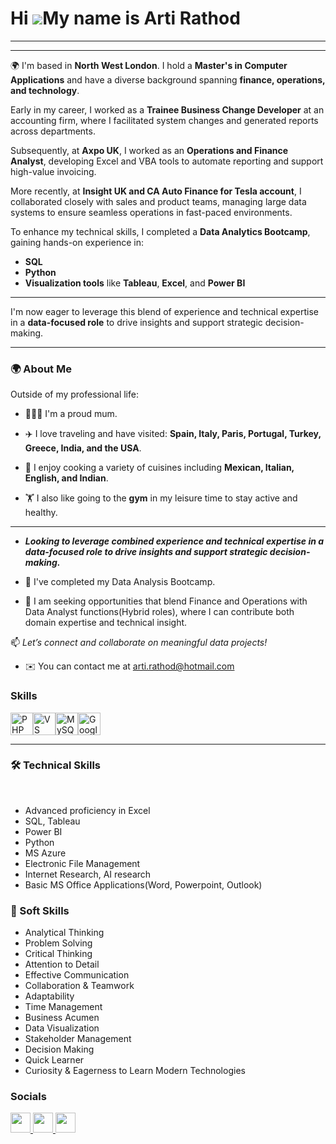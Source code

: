 Hi ![](https://user-images.githubusercontent.com/18350557/176309783-0785949b-9127-417c-8b55-ab5a4333674e.gif)My name is Arti Rathod
===================================================================================================================================
-----------
---

 🌍  I'm based in **North West London**. I hold a **Master's in Computer Applications** and have a diverse background spanning **finance, operations, and technology**.

Early in my career, I worked as a **Trainee Business Change Developer** at an accounting firm, where I facilitated system changes and generated reports across departments.

Subsequently, at **Axpo UK**, I worked as an **Operations and Finance Analyst**, developing Excel and VBA tools to automate reporting and support high-value invoicing.

More recently, at **Insight UK and CA Auto Finance for Tesla account**, I collaborated closely with sales and product teams, managing large data systems to ensure seamless operations in fast-paced environments.

To enhance my technical skills, I completed a **Data Analytics Bootcamp**, gaining hands-on experience in:
- **SQL**
- **Python**
- **Visualization tools** like **Tableau**, **Excel**, and **Power BI**

---

I'm now eager to leverage this blend of experience and technical expertise in a **data-focused role** to drive insights and support strategic decision-making.

---

### 🌍 About Me
Outside of my professional life:
- 👩‍👧‍👦 I'm a proud mum.
- ✈️ I love traveling and have visited: **Spain, Italy, Paris, Portugal, Turkey, Greece, India, and the USA**.
- 🥘 I enjoy cooking a variety of cuisines including **Mexican, Italian, English, and Indian**.

- 🏋️ I also like going to the **gym** in my leisure time to stay active and healthy.

---
- ***Looking to leverage combined experience and technical expertise in a data-focused role to drive insights and support strategic decision-making.***

- 🧠  I've completed my Data Analysis Bootcamp.
- 🤝  I am seeking opportunities that blend Finance and Operations with Data Analyst functions(Hybrid roles), where I can contribute both domain expertise and technical insight.
  
📫 *Let’s connect and collaborate on meaningful data projects!*
- ✉️  You can contact me at [arti.rathod@hotmail.com](mailto:arti.rathod@hotmail.com)
### Skills


<p align="left">
<a href="https://www.php.net/" target="_blank" rel="noreferrer"><img src="https://raw.githubusercontent.com/danielcranney/readme-generator/main/public/icons/skills/php-colored.svg" width="36" height="36" alt="PHP" /></a><a href="https://code.visualstudio.com/" target="_blank" rel="noreferrer"><img src="https://raw.githubusercontent.com/danielcranney/readme-generator/main/public/icons/skills/visualstudiocode.svg" width="36" height="36" alt="VS Code" /></a><a href="https://www.mysql.com/" target="_blank" rel="noreferrer"><img src="https://raw.githubusercontent.com/danielcranney/readme-generator/main/public/icons/skills/mysql-colored.svg" width="36" height="36" alt="MySQL" /></a><a href="https://cloud.google.com/" target="_blank" rel="noreferrer"><img src="https://raw.githubusercontent.com/danielcranney/readme-generator/main/public/icons/skills/googlecloud-colored.svg" width="36" height="36" alt="Google Cloud" /></a>
</p>

--- 
### 🛠️ Technical Skills
​
- Advanced proficiency in Excel
- SQL, Tableau
- Power BI 
- Python
- MS Azure
- Electronic File Management​
- Internet Research​, AI research
- Basic MS Office Applications(Word, Powerpoint, Outlook)​

### 🤝 Soft Skills
- Analytical Thinking​
- Problem Solving​
- Critical Thinking​
- Attention to Detail​
- Effective Communication​
- Collaboration & Teamwork​
- Adaptability​
- Time Management​
- Business Acumen​
- Data Visualization​
- Stakeholder Management​
- Decision Making​
- Quick Learner​
- Curiosity & Eagerness to Learn Modern Technologies​

### Socials

<p align="left"> <a href="https://www.github.com/artirathod9" target="_blank" rel="noreferrer"> <picture> <source media="(prefers-color-scheme: dark)" srcset="https://raw.githubusercontent.com/danielcranney/readme-generator/main/public/icons/socials/github-dark.svg" /> <source media="(prefers-color-scheme: light)" srcset="https://raw.githubusercontent.com/danielcranney/readme-generator/main/public/icons/socials/github.svg" /> <img src="https://raw.githubusercontent.com/danielcranney/readme-generator/main/public/icons/socials/github.svg" width="32" height="32" /> </picture> </a> <a href="https://www.gitlab.com/Arti" target="_blank" rel="noreferrer"> <picture> <source media="(prefers-color-scheme: dark)" srcset="undefined" /> <source media="(prefers-color-scheme: light)" srcset="https://raw.githubusercontent.com/danielcranney/readme-generator/main/public/icons/socials/gitlab.svg" /> <img src="https://raw.githubusercontent.com/danielcranney/readme-generator/main/public/icons/socials/gitlab.svg" width="32" height="32" /> </picture> </a> <a href="https://www.linkedin.com/in/artijrathod" target="_blank" rel="noreferrer"> <picture> <source media="(prefers-color-scheme: dark)" srcset="https://raw.githubusercontent.com/danielcranney/readme-generator/main/public/icons/socials/linkedin-dark.svg" /> <source media="(prefers-color-scheme: light)" srcset="https://raw.githubusercontent.com/danielcranney/readme-generator/main/public/icons/socials/linkedin.svg" /> <img src="https://raw.githubusercontent.com/danielcranney/readme-generator/main/public/icons/socials/linkedin.svg" width="32" height="32" /> </picture> </a></p>
